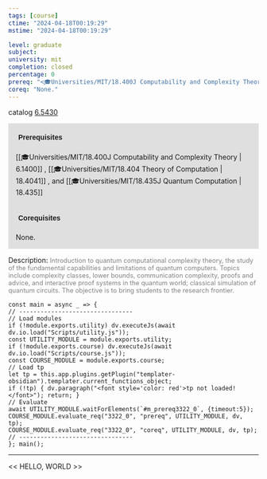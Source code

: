 ```yaml
---
tags: [course]
ctime: "2024-04-18T00:19:29"
mstime: "2024-04-18T00:19:29"

level: graduate
subject: 
university: mit
completion: closed
percentage: 0
prereq: "<🎓Universities/MIT/18.400J Computability and Complexity Theory> , <🎓Universities/MIT/18.404 Theory of Computation> , and <🎓Universities/MIT/18.435J Quantum Computation>"
coreq: "None."
---
```


catalog [6.5430](http://student.mit.edu/catalog/m6a.html#6.5430)

<span style="display: block; padding: 15px; background-color: rgb(100, 100, 100, 0.2);"><font id="m_prereq3322_0" style="display: block; font-family: Arial, sans-serif; font-weight: bold; padding: 5px">Prerequisites</font><br><span id="prereq3322_0">[[🎓Universities/MIT/18.400J Computability and Complexity Theory | 6.1400]] , [[🎓Universities/MIT/18.404 Theory of Computation | 18.4041]] , and [[🎓Universities/MIT/18.435J Quantum Computation | 18.435]]</span></span>
<span style="display: block; padding: 15px; background-color: rgb(100, 100, 100, 0.2);"><font id="m_coreq3322_0" style="display: block; font-family: Arial, sans-serif; font-weight: bold; padding: 5px">Corequisites</font><br><span id="coreq3322_0">None.</span></span>

<font style="">Description:</font>
<font style="color: grey; font-size: 0.8rem;">Introduction to quantum computational complexity theory, the study of the fundamental capabilities and limitations of quantum computers. Topics include complexity classes, lower bounds, communication complexity, proofs and advice, and interactive proof systems in the quantum world; classical simulation of quantum circuits. The objective is to bring students to the research frontier.</font>

```dataviewjs
const main = async _ => {
// --------------------------------
// Load modules
if (!module.exports.utility) dv.executeJs(await dv.io.load("Scripts/utility.js"));
const UTILITY_MODULE = module.exports.utility;
if (!module.exports.course) dv.executeJs(await dv.io.load("Scripts/course.js"));
const COURSE_MODULE = module.exports.course;
// Load tp
let tp = this.app.plugins.getPlugin("templater-obsidian").templater.current_functions_object;
if (!tp) { dv.paragraph("<font style='color: red'>tp not loaded!</font>"); return; }
// Evaluate
await UTILITY_MODULE.waitForElements(`#m_prereq3322_0`, {timeout:5});
COURSE_MODULE.evaluate_req("3322_0", "prereq", UTILITY_MODULE, dv, tp);
COURSE_MODULE.evaluate_req("3322_0", "coreq", UTILITY_MODULE, dv, tp);
// --------------------------------
}; main();
```

---

<< HELLO, WORLD >>
